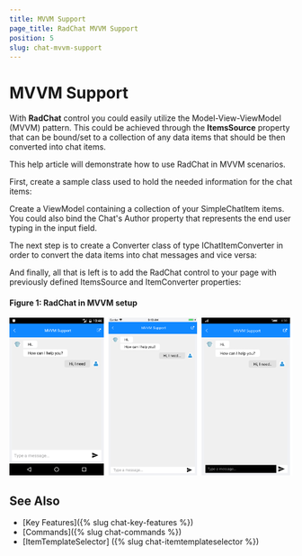 ```yaml
---
title: MVVM Support
page_title: RadChat MVVM Support
position: 5
slug: chat-mvvm-support
---
```


# MVVM Support #

With **RadChat** control you could easily utilize the Model-View-ViewModel (MVVM) pattern. This could be achieved through the **ItemsSource** property that can be bound/set to a collection of any data items that should be then converted into chat items.

This help article will demonstrate how to use RadChat in MVVM scenarios.

First, create a sample class used to hold the needed information for the chat items:

<snippet id='chat-features-mvvm-chatitem'/>

Create a ViewModel containing a collection of your SimpleChatItem items. You could also bind the Chat's Author property that represents the end user typing in the input field.

<snippet id='chat-features-mvvm-viewmodel'/>

The next step is to create a Converter class of type IChatItemConverter in order to convert the data items into chat messages and vice versa:

<snippet id='chat-features-mvvm-converter'/>

And finally, all that is left is to add the RadChat control to your page with previously defined ItemsSource and ItemConverter properties:

<snippet id='chat-features-mvvm-xaml' />
	
#### Figure 1: RadChat in MVVM setup

![MVVM Support](images/chat_mvvm_support.png)
	
## See Also

- [Key Features]({% slug chat-key-features %})
- [Commands]({% slug chat-commands %})
- [ItemTemplateSelector] ({% slug chat-itemtemplateselector %})
